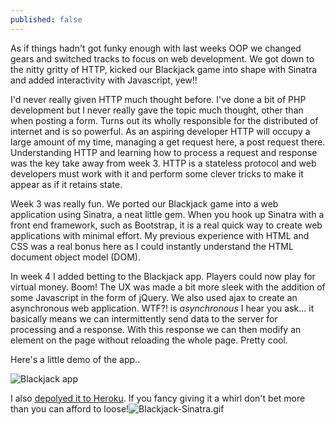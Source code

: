```yaml
---
published: false
---
```


As if things hadn't got funky enough with last weeks OOP we changed gears and switched tracks to focus on web development. We got down to the nitty gritty of HTTP, kicked our Blackjack game into shape with Sinatra and added interactivity with Javascript, yew!!

I'd never really given HTTP much thought before. I've done a bit of PHP development but I never really gave the topic much thought, other than when posting a form. Turns out its wholly responsible for the distributed of internet and is so powerful. As an aspiring developer HTTP will occupy a large amount of my time, managing a get request here, a post request there. Understanding HTTP and learning how to process a request and response was the key take away from week 3. HTTP is a stateless protocol and web developers must work with it and perform some clever tricks to make it appear as if it retains state.

Week 3 was really fun. We ported our Blackjack game into a web application using Sinatra, a neat little gem. When you hook up Sinatra with a front end framework, such as Bootstrap, it is a real quick way to create web applications with minimal effort. My previous experience with HTML and CSS was a real bonus here as I could instantly understand the HTML document object model (DOM).

In week 4 I added betting to the Blackjack app. Players could now play for virtual money. Boom! The UX was made a bit more sleek with the addition of some Javascript in the form of jQuery. We also used ajax to create an asynchronous web application. WTF?! is _asynchronous_ I hear you ask... it basically means we can intermittently send data to the server for processing and a response. With this response we can then modify an element on the page without reloading the whole page. Pretty cool.

Here's a little demo of the app..

![Blackjack app]({{site.baseurl}}/_posts/Blackjack-Sinatra.gif)

I also [depolyed it to Heroku](http://sleepy-sea-1270.herokuapp.com). If you fancy giving it a whirl don't bet more than you can afford to loose!![Blackjack-Sinatra.gif]({{site.baseurl}}/_posts/Blackjack-Sinatra.gif)

